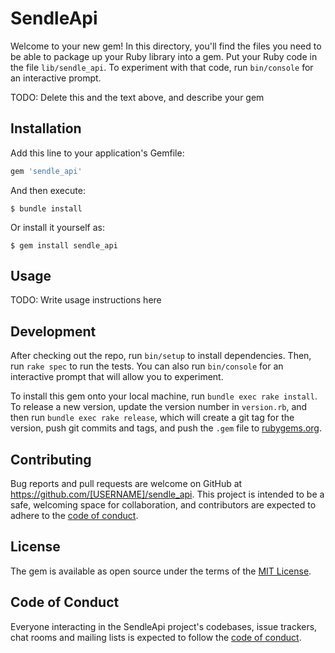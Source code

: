 # SendleApi

Welcome to your new gem! In this directory, you'll find the files you need to be able to package up your Ruby library into a gem. Put your Ruby code in the file `lib/sendle_api`. To experiment with that code, run `bin/console` for an interactive prompt.

TODO: Delete this and the text above, and describe your gem

## Installation

Add this line to your application's Gemfile:

```ruby
gem 'sendle_api'
```

And then execute:

    $ bundle install

Or install it yourself as:

    $ gem install sendle_api

## Usage

TODO: Write usage instructions here

## Development

After checking out the repo, run `bin/setup` to install dependencies. Then, run `rake spec` to run the tests. You can also run `bin/console` for an interactive prompt that will allow you to experiment.

To install this gem onto your local machine, run `bundle exec rake install`. To release a new version, update the version number in `version.rb`, and then run `bundle exec rake release`, which will create a git tag for the version, push git commits and tags, and push the `.gem` file to [rubygems.org](https://rubygems.org).

## Contributing

Bug reports and pull requests are welcome on GitHub at https://github.com/[USERNAME]/sendle_api. This project is intended to be a safe, welcoming space for collaboration, and contributors are expected to adhere to the [code of conduct](https://github.com/[USERNAME]/sendle_api/blob/master/CODE_OF_CONDUCT.md).


## License

The gem is available as open source under the terms of the [MIT License](https://opensource.org/licenses/MIT).

## Code of Conduct

Everyone interacting in the SendleApi project's codebases, issue trackers, chat rooms and mailing lists is expected to follow the [code of conduct](https://github.com/[USERNAME]/sendle_api/blob/master/CODE_OF_CONDUCT.md).
